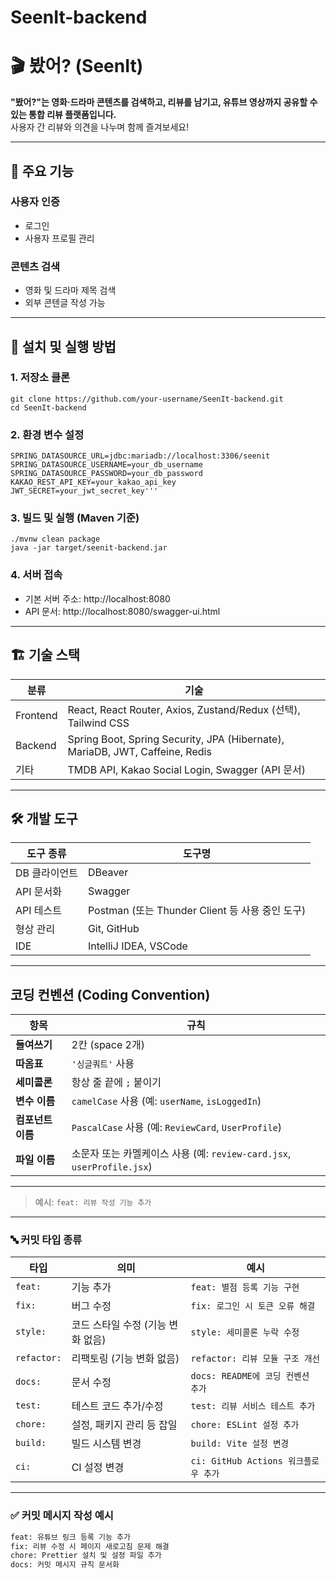 # SeenIt-backend
# 🎬 봤어? (SeenIt)

**"봤어?"는 영화·드라마 콘텐츠를 검색하고, 리뷰를 남기고, 유튜브 영상까지 공유할 수 있는 통합 리뷰 플랫폼입니다.**  
사용자 간 리뷰와 의견을 나누며 함께 즐겨보세요!

---

## 🧩 주요 기능

### 사용자 인증
- 로그인
- 사용자 프로필 관리

### 콘텐츠 검색
- 영화 및 드라마 제목 검색
- 외부 콘텐글 작성 가능

---

## 🚀 설치 및 실행 방법 

### 1. 저장소 클론
```
git clone https://github.com/your-username/SeenIt-backend.git
cd SeenIt-backend
```

### 2. 환경 변수 설정
```
SPRING_DATASOURCE_URL=jdbc:mariadb://localhost:3306/seenit
SPRING_DATASOURCE_USERNAME=your_db_username
SPRING_DATASOURCE_PASSWORD=your_db_password
KAKAO_REST_API_KEY=your_kakao_api_key
JWT_SECRET=your_jwt_secret_key'''
```

### 3. 빌드 및 실행 (Maven 기준)
```
./mvnw clean package
java -jar target/seenit-backend.jar
```


### 4. 서버 접속
- 기본 서버 주소: http://localhost:8080
- API 문서: http://localhost:8080/swagger-ui.html

---

## 🏗️ 기술 스택

| 분류       | 기술 |
|----------|------|
| Frontend | React, React Router, Axios, Zustand/Redux (선택), Tailwind CSS |
| Backend  | Spring Boot, Spring Security, JPA (Hibernate), MariaDB, JWT, Caffeine, Redis |
| 기타       | TMDB API, Kakao Social Login, Swagger (API 문서) |

---

## 🛠️ 개발 도구

| 도구 종류     | 도구명 |
|-------------|--------|
| DB 클라이언트 | DBeaver |
| API 문서화   | Swagger |
| API 테스트   | Postman (또는 Thunder Client 등 사용 중인 도구) |
| 형상 관리    | Git, GitHub |
| IDE         | IntelliJ IDEA, VSCode |

---

##  코딩 컨벤션 (Coding Convention)

| 항목 | 규칙 |
|------|------|
| **들여쓰기** | 2칸 (space 2개) |
| **따옴표** | `'싱글쿼트'` 사용 |
| **세미콜론** | 항상 줄 끝에 `;` 붙이기 |
| **변수 이름** | `camelCase` 사용 (예: `userName`, `isLoggedIn`) |
| **컴포넌트 이름** | `PascalCase` 사용 (예: `ReviewCard`, `UserProfile`) |
| **파일 이름** | 소문자 또는 카멜케이스 사용 (예: `review-card.jsx`, `userProfile.jsx`) |

---


> 예시: `feat: 리뷰 작성 기능 추가`

---

### 🔤 커밋 타입 종류

| 타입 | 의미 | 예시 |
|------|------|------|
| `feat:` | 기능 추가 | `feat: 별점 등록 기능 구현` |
| `fix:` | 버그 수정 | `fix: 로그인 시 토큰 오류 해결` |
| `style:` | 코드 스타일 수정 (기능 변화 없음) | `style: 세미콜론 누락 수정` |
| `refactor:` | 리팩토링 (기능 변화 없음) | `refactor: 리뷰 모듈 구조 개선` |
| `docs:` | 문서 수정 | `docs: README에 코딩 컨벤션 추가` |
| `test:` | 테스트 코드 추가/수정 | `test: 리뷰 서비스 테스트 추가` |
| `chore:` | 설정, 패키지 관리 등 잡일 | `chore: ESLint 설정 추가` |
| `build:` | 빌드 시스템 변경 | `build: Vite 설정 변경` |
| `ci:` | CI 설정 변경 | `ci: GitHub Actions 워크플로우 추가` |

---

### ✅ 커밋 메시지 작성 예시

```bash
feat: 유튜브 링크 등록 기능 추가
fix: 리뷰 수정 시 페이지 새로고침 문제 해결
chore: Prettier 설치 및 설정 파일 추가
docs: 커밋 메시지 규칙 문서화
```
